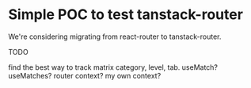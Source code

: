 # Simple POC to test tanstack-router

We're considering migrating from react-router to tanstack-router.

TODO

find the best way to track matrix category, level, tab. 
useMatch? useMatches? router context? my own context?
